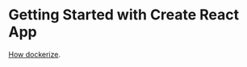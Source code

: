 # Getting Started with Create React App

 [How dockerize](https://dev.to/thexdev/dockerize-production-reactjs-3ai9).
